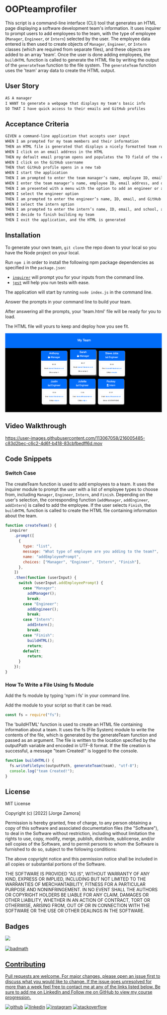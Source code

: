 # OOPteamprofiler

This script is a command-line interface (CLI) tool that generates an HTML page displaying a software development team's information. It uses inquirer to prompt users to add employees to the team, with the type of employee (`Manager`, `Engineer`, or `Intern`) selected by the user. The employee data entered is then used to create objects of `Manager`, `Engineer`, or `Intern` classes (which are required from separate files), and these objects are added to an array 'team'. Once the user is done adding employees, the `buildHTML` function is called to generate the HTML file by writing the output of the `generateTeam` function to the file system. The `generateTeam` function uses the 'team' array data to create the HTML output.

## User Story

```md
AS A manager
I WANT to generate a webpage that displays my team's basic info
SO THAT I have quick access to their emails and GitHub profiles
```

## Acceptance Criteria

```md
GIVEN a command-line application that accepts user input
WHEN I am prompted for my team members and their information
THEN an HTML file is generated that displays a nicely formatted team roster based on user input
WHEN I click on an email address in the HTML
THEN my default email program opens and populates the TO field of the email with the address
WHEN I click on the GitHub username
THEN that GitHub profile opens in a new tab
WHEN I start the application
THEN I am prompted to enter the team manager’s name, employee ID, email address, and office number
WHEN I enter the team manager’s name, employee ID, email address, and office number
THEN I am presented with a menu with the option to add an engineer or an intern or to finish building my team
WHEN I select the engineer option
THEN I am prompted to enter the engineer’s name, ID, email, and GitHub username, and I am taken back to the menu
WHEN I select the intern option
THEN I am prompted to enter the intern’s name, ID, email, and school, and I am taken back to the menu
WHEN I decide to finish building my team
THEN I exit the application, and the HTML is generated
```

## Installation

To generate your own team, `git clone` the repo down to your local so you have the Node project on your local.

Run `npm i` in order to install the following npm package dependencies as specified in the `package.json`:

- [`inquirer`](https://www.npmjs.com/package/inquirer) will prompt you for your inputs from the command line.
- [`jest`](https://www.npmjs.com/package/jest) will help you run tests with ease.

The application will start by running `node index.js` in the command line.

Answer the prompts in your command line to build your team.

After answering all the prompts, your 'team.html' file will be ready for you to load.

The HTML file will yours to keep and deploy how you see fit.

![PICTURE OF GENERATED HTML FILE](./assets/images/generatedhtml.png)

## Video Walkthrough

https://user-images.githubusercontent.com/113067058/216005485-c83d2bec-c6c2-4d6f-b418-83cbfbedff6d.mov

## Code Snippets

### Switch Case

The createTeam function is used to add employees to a team. It uses the inquirer module to prompt the user with a list of employee types to choose from, including `Manager`, `Engineer`, `Intern`, and `Finish`. Depending on the user's selection, the corresponding function (`addManager`, `addEngineer`, `addIntern`) is called to add the employee. If the user selects `Finish`, the `buildHTML` function is called to create the HTML file containing information about the team.

```js
function createTeam() {
  inquirer
    .prompt([
      {
        type: "list",
        message: "What type of employee are you adding to the team?",
        name: "addEmployeePrompt",
        choices: ["Manager", "Engineer", "Intern", "Finish"],
      },
    ])
    .then(function (userInput) {
      switch (userInput.addEmployeePrompt) {
        case "Manager":
          addManager();
          break;
        case "Engineer":
          addEngineer();
          break;
        case "Intern":
          addIntern();
          break;
        case "Finish":
          buildHTML();
          return;
        default:
          return;
      }
    });
}
```

### How To Write a File Using fs Module

Add the fs module by typing 'npm i fs' in your command line.

Add the module to your script so that it can be read.

```js
const fs = require("fs");
```

The 'buildHTML' function is used to create an HTML file containing information about a team. It uses the fs (File System) module to write the contents of the file, which is generated by the generateTeam function and passed as an argument. The file is written to the location specified by the outputPath variable and encoded in UTF-8 format. If the file creation is successful, a message "team Created!" is logged to the console.

```js
function buildHTML() {
  fs.writeFileSync(outputPath, generateTeam(team), "utf-8");
  console.log("team Created!");
}
```

## License

MIT License

Copyright (c) [2022] [Jorge Zamora]

Permission is hereby granted, free of charge, to any person obtaining a copy
of this software and associated documentation files (the "Software"), to deal
in the Software without restriction, including without limitation the rights
to use, copy, modify, merge, publish, distribute, sublicense, and/or sell
copies of the Software, and to permit persons to whom the Software is
furnished to do so, subject to the following conditions:

The above copyright notice and this permission notice shall be included in all
copies or substantial portions of the Software.

THE SOFTWARE IS PROVIDED "AS IS", WITHOUT WARRANTY OF ANY KIND, EXPRESS OR
IMPLIED, INCLUDING BUT NOT LIMITED TO THE WARRANTIES OF MERCHANTABILITY,
FITNESS FOR A PARTICULAR PURPOSE AND NONINFRINGEMENT. IN NO EVENT SHALL THE
AUTHORS OR COPYRIGHT HOLDERS BE LIABLE FOR ANY CLAIM, DAMAGES OR OTHER
LIABILITY, WHETHER IN AN ACTION OF CONTRACT, TORT OR OTHERWISE, ARISING FROM,
OUT OF OR IN CONNECTION WITH THE SOFTWARE OR THE USE OR OTHER DEALINGS IN THE
SOFTWARE.

## Badges

<a href=”https://www.linkedin.com/in/jorge-zamora-786945250/”>
<img src='https://img.shields.io/badge/LinkedIn-blue?style=flat&logo=linkedin&labelColor=blue'>

![badmath](https://img.shields.io/github/followers/jbxamora?label=JBXAMORA&logoColor=%23fd2423&style=social)

## Contributing

Pull requests are welcome. For major changes, please open an issue first to discuss what you would like to change. If the issue goes unresolved for more than a week feel free to contact me at any of the links listed below. Be sure to add me on LinkedIn and Follow me on GitHub to view my course progression.

[<img src='https://cdn.jsdelivr.net/npm/simple-icons@3.0.1/icons/github.svg' alt='github' height='40'>](https://github.com/jbxamora) [<img src='https://cdn.jsdelivr.net/npm/simple-icons@3.0.1/icons/linkedin.svg' alt='linkedin' height='40'>](https://www.linkedin.com/in/jorge-zamora-786945250//) [<img src='https://cdn.jsdelivr.net/npm/simple-icons@3.0.1/icons/instagram.svg' alt='instagram' height='40'>](https://www.instagram.com/jbxamora/) [<img src='https://cdn.jsdelivr.net/npm/simple-icons@3.0.1/icons/stackoverflow.svg' alt='stackoverflow' height='40'>](https://stackoverflow.com/users/20023706/jbxamora)
